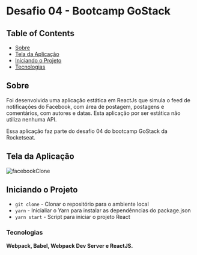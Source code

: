 # Desafio 04 - Bootcamp GoStack

## Table of Contents

- [Sobre](#about)
- [Tela da Aplicação](#demo)
- [Iniciando o Projeto](#getting_started)
- [Tecnologias](#usage)

## Sobre <a name = "about"></a>

Foi desenvolvida uma aplicação estática em ReactJs que simula o feed de notificações do Facebook, com área de postagem, postagens e comentários, com autores e datas.
Esta aplicação por ser estática não utiliza nenhuma API.

Essa aplicação faz parte do desafio 04 do bootcamp GoStack da Rocketseat.

## Tela da Aplicação <a name = "demo"></a>

![facebookClone](https://user-images.githubusercontent.com/37941820/75460059-bca64580-595f-11ea-92fd-3aafa4689aad.png)

## Iniciando o Projeto <a name = "getting_started"></a>

* `git clone` - Clonar o repositório para o ambiente local
* `yarn` - Inicialiar o Yarn para instalar as dependênncias do package.json
* `yarn start` - Script para iniciar o projeto React

### Tecnologias

**Webpack, Babel, Webpack Dev Server e ReactJS.**
